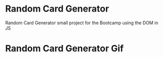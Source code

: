 # Random Card Generator 
Random Card Generator small project for the Bootcamp using the DOM in JS 

# Random Card Generator Gif
